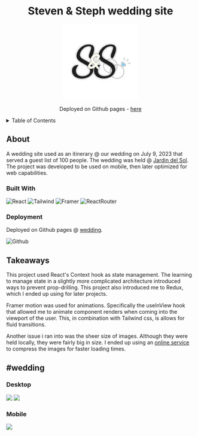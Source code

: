 <h1 align='center'>
 Steven & Steph wedding site
</h1>

<p align='center'>
 <img src='https://github.com/stevkim/wedding/blob/main/src/images/logo.jpg' />
 <p align='center'>Deployed on Github pages - <a href='https://stevkim.github.io/wedding/'>here</a></p>
</p>


<details>
  <summary>Table of Contents</summary>
  <ol>
    <li>
      <a href='#about'>
        About
      </a>
      <ul>
        <li>
          <a href='#built-with'>Built With</a>
        </li>
        <li>
          <a href='#deployment'>Deployment</a>
        </li>
      </ul>
    </li>
    <li>
      <a href='takeaways'>Takeaways</a>
    </li>
    <li>
      <a href='visuals'>Visuals</a>
    </li>
  </ol>
</details>


## About
<a id='about'></a>
<p>
  A wedding site used as an itinerary @ our wedding on July 9, 2023 that served a guest list of 100 people. The wedding was held @ <a href='https://www.thejardindelsol.com/'>Jardin del Sol</a>.
  The project was developed to be used on mobile, then later optimized for web capabilities.
</p>

### Built With
<a id='built-with'></a>
![React](https://img.shields.io/badge/React-20232A?style=for-the-badge&logo=react&logoColor=61DAFB)
![Tailwind](https://img.shields.io/badge/Tailwind_CSS-38B2AC?style=for-the-badge&logo=tailwind-css&logoColor=white)
![Framer](https://img.shields.io/badge/Framer-black?style=for-the-badge&logo=framer&logoColor=blue)
![ReactRouter](https://img.shields.io/badge/React_Router-CA4245?style=for-the-badge&logo=react-router&logoColor=white)

### Deployment
<a id='deployment'></a>
<p>Deployed on Github pages @ <a href='https://stevkim.github.io/wedding/' target='_blank'>wedding</a>. </p>

![Github](https://img.shields.io/badge/GitHub-100000?style=for-the-badge&logo=github&logoColor=white)

## Takeaways
<a id='takeaways'></a>
<p>
  This project used React's Context hook as state management. The learning to manage state in a slightly more complicated architecture introduced ways to prevent prop-drilling. This project also introduced me to Redux, which I ended up using for later projects.
</p>
<p>
  Framer motion was used for animations. Specifically the useInView hook that allowed me to animate component renders when coming into the viewport of the user. This, in combination with Tailwind css, is allows for fluid transitions.
</p>
<p>
  Another issue i ran into was the sheer size of images. Although they were held locally, they were fairly big in size. I ended up using an <a href='https://tinypng.com/'>online service</a> to compress the images for faster loading times.
</p>

## #wedding
<a id='visuals'></a>
### Desktop
<img src='https://github.com/stevkim/wedding/blob/main/gifs/home.gif' />
<img src='https://github.com/stevkim/wedding/blob/main/gifs/search.gif' />

### Mobile
<img src='https://github.com/stevkim/wedding/blob/main/gifs/mobile.gif' />
